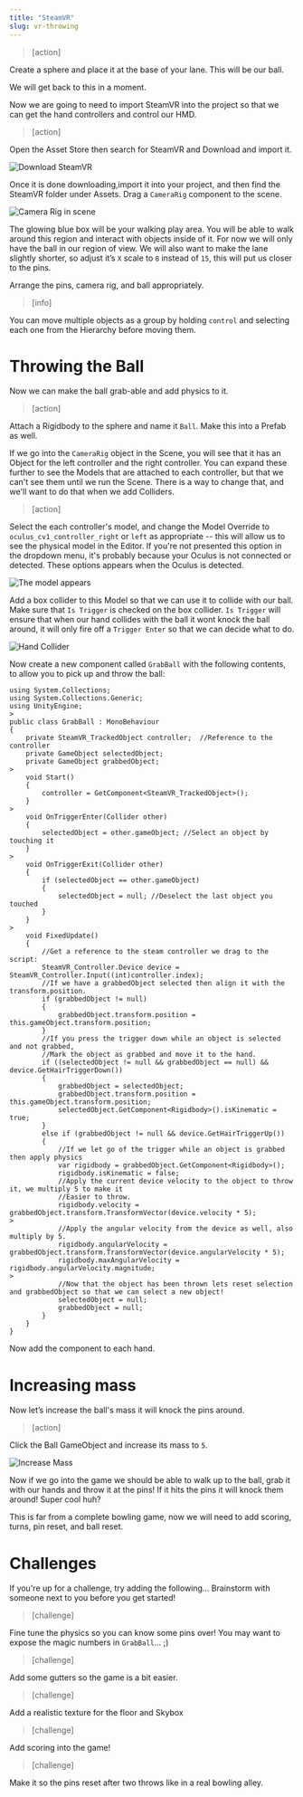 ```yaml
---
title: "SteamVR"
slug: vr-throwing
---
```


> [action]
>
Create a sphere and place it at the base of your lane. This will be our ball.

We will get back to this in a moment.

Now we are going to need to import SteamVR into the project so that we can get the hand controllers and control our HMD.

> [action]
>
Open the Asset Store then search for SteamVR and Download and import it.
>
![Download SteamVR](assets/Capture9.png)
>
Once it is done downloading,import it into your project, and then find the SteamVR folder under Assets. Drag a `CameraRig` component to the scene.
>
![Camera Rig in scene](assets/Capture11.png)

The glowing blue box will be your walking play area. You will be able to walk around this region and interact with objects inside of it. For now we will only have the ball in our region of view. We will also want to make the lane slightly shorter, so adjust it’s `X` scale to `8` instead of `15`, this will put us closer to the pins.

Arrange the pins, camera rig, and ball appropriately.

> [info]
>
You can move multiple objects as a group by holding `control` and selecting each one from the Hierarchy before moving them.

# Throwing the Ball

Now we can make the ball grab-able and add physics to it.

> [action]
>
Attach a Rigidbody to the sphere and name it `Ball`. Make this into a Prefab as well.

If we go into the `CameraRig` object in the Scene, you will see that it has an Object for the left controller and the right controller. You can expand these further to see the Models that are attached to each controller, but that we can't see them until we run the Scene. There is a way to change that, and we'll want to do that when we add Colliders.

> [action]
>
Select the each controller's model, and change the Model Override to `oculus_cv1_controller_right` or `left` as appropriate -- this will allow us to see the physical model in the Editor. If you're not presented this option in the dropdown menu, it's probably because your Oculus is not connected or detected. These options appears when the Oculus is detected.
>
![The model appears](assets/Capture105.png)
>
Add a box collider to this Model so that we can use it to collide with our ball. Make sure that `Is Trigger` is checked on the box collider. `Is Trigger` will ensure that when our hand collides with the ball it wont knock the ball around, it will only fire off a `Trigger Enter` so that we can decide what to do.
>
![Hand Collider](assets/Capture10c.png)
>
Now create a new component called `GrabBall` with the following contents, to allow you to pick up and throw the ball:
>
```
using System.Collections;
using System.Collections.Generic;
using UnityEngine;
>
public class GrabBall : MonoBehaviour
{
    private SteamVR_TrackedObject controller;  //Reference to the controller
    private GameObject selectedObject;
    private GameObject grabbedObject;
>
    void Start()
    {
        controller = GetComponent<SteamVR_TrackedObject>();
    }
>
    void OnTriggerEnter(Collider other)
    {
        selectedObject = other.gameObject; //Select an object by touching it
    }
>
    void OnTriggerExit(Collider other)
    {
        if (selectedObject == other.gameObject)
        {
            selectedObject = null; //Deselect the last object you touched
        }
    }
>
    void FixedUpdate()
    {
        //Get a reference to the steam controller we drag to the script:
        SteamVR_Controller.Device device = SteamVR_Controller.Input((int)controller.index);
        //If we have a grabbedObject selected then align it with the transform.position.
        if (grabbedObject != null)
        {
            grabbedObject.transform.position = this.gameObject.transform.position;
        }
        //If you press the trigger down while an object is selected and not grabbed,
        //Mark the object as grabbed and move it to the hand.
        if ((selectedObject != null && grabbedObject == null) && device.GetHairTriggerDown())
        {    
            grabbedObject = selectedObject;
            grabbedObject.transform.position = this.gameObject.transform.position;
            selectedObject.GetComponent<Rigidbody>().isKinematic = true;
        }
        else if (grabbedObject != null && device.GetHairTriggerUp())
        {
            //If we let go of the trigger while an object is grabbed then apply physics
            var rigidbody = grabbedObject.GetComponent<Rigidbody>();
            rigidbody.isKinematic = false;
            //Apply the current device velocity to the object to throw it, we multiply 5 to make it
            //Easier to throw.
            rigidbody.velocity = grabbedObject.transform.TransformVector(device.velocity * 5);
>
            //Apply the angular velocity from the device as well, also multiply by 5.
            rigidbody.angularVelocity = grabbedObject.transform.TransformVector(device.angularVelocity * 5);
            rigidbody.maxAngularVelocity = rigidbody.angularVelocity.magnitude;
>
            //Now that the object has been thrown lets reset selection and grabbedObject so that we can select a new object!
            selectedObject = null;
            grabbedObject = null;
        }
    }
}
```
>
Now add the component to each hand.

# Increasing mass

Now let’s increase the ball's mass it will knock the pins around.

> [action]
>
Click the Ball GameObject and increase its mass to `5`.
>
![Increase Mass](assets/Capture12.png)

Now if we go into the game we should be able to walk up to the ball, grab it with our hands and throw it at the pins! If it hits the pins it will knock them around! Super cool huh?

This is far from a complete bowling game, now we will need to add scoring, turns, pin reset, and ball reset.

# Challenges

If you're up for a challenge, try adding the following... Brainstorm with someone next to you before you get started!

> [challenge]
>
Fine tune the physics so you can know some pins over! You may want to expose the magic numbers in `GrabBall`... ;)

<!--  -->

> [challenge]
>
Add some gutters so the game is a bit easier.

<!--  -->

> [challenge]
>
Add a realistic texture for the floor and Skybox

<!--  -->

> [challenge]
>
Add scoring into the game!

<!--  -->

> [challenge]
>
Make it so the pins reset after two throws like in a real bowling alley.

